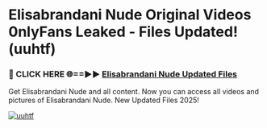 # Elisabrandani Nude Original Videos 0nlyFans Leaked - Files Updated! (uuhtf)

<h3>🔴 CLICK HERE 🌐==►► <a href="https://tinyurl.com/4mcuefdz" rel="nofollow">Elisabrandani Nude Updated Files</a></h3>

Get Elisabrandani Nude and all content. Now you can access all videos and pictures of Elisabrandani Nude. New Updated Files 2025!

[![uuhtf](https://i.imgur.com/StAQSOY.gif)](https://tinyurl.com/4mcuefdz)
